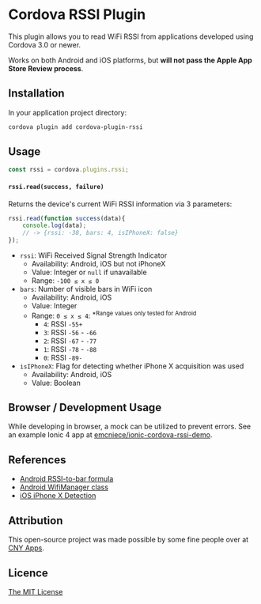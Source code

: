 # Cordova RSSI Plugin

This plugin allows you to read WiFi RSSI from applications developed using Cordova 3.0 or newer.

Works on both Android and iOS platforms, but **will not pass the Apple App Store Review process**.


## Installation

In your application project directory:

```bash
cordova plugin add cordova-plugin-rssi
```


## Usage

```js
const rssi = cordova.plugins.rssi;
```


#### `rssi.read(success, failure)`

Returns the device's current WiFi RSSI information via 3 parameters:

```js
rssi.read(function success(data){
    console.log(data);
    // -> {rssi: -38, bars: 4, isIPhoneX: false}
});
```

- `rssi`: WiFi Received Signal Strength Indicator
  - Availability: Android, iOS but not iPhoneX
  - Value: Integer or `null` if unavailable
  - Range: `-100 ≤ x ≤ 0`
- `bars`: Number of visible bars in WiFi icon
  - Availability: Android, iOS
  - Value: Integer
  - Range: `0 ≤ x ≤ 4`: <sup>\*Range values only tested for Android</sup>
    - `4`: RSSI `-55+`
    - `3`: RSSI `-56` - `-66`
    - `2`: RSSI `-67` - `-77`
    - `1`: RSSI `-78` - `-88`
    - `0`: RSSI `-89-`
- `isIPhoneX`: Flag for detecting whether iPhone X acquisition was used
  - Availability: Android, iOS
  - Value: Boolean


## Browser / Development Usage

While developing in browser, a mock can be utilized to prevent errors. See an example Ionic 4 app at [emcniece/ionic-cordova-rssi-demo](https://github.com/emcniece/ionic-cordova-rssi-demo).


## References

- [Android RSSI-to-bar formula](https://android.stackexchange.com/a/176325)
- [Android WifiManager class](https://github.com/eldarerathis/android_frameworks_base/blob/eldarerathis-7.1.x/wifi/java/android/net/wifi/WifiManager.java#L633)
- [iOS iPhone X Detection](https://stackoverflow.com/a/47566231/943540)


## Attribution

This open-source project was made possible by some fine people over at [CNY Apps](http://cnyapps.com/).


## Licence ##

[The MIT License](./LICENSE)
